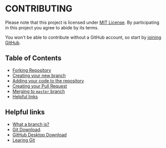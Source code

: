 # CONTRIBUTING

Please note that this project is licensed under [MIT License](https://github.com/MDCblue/event/blob/master/LICENSE). By participating in this project you agree to abide by its terms.

You won't be able to contribute without a GitHub account, so start by [joining GitHub](https://github.com/join).

## Table of Contents

* [Forking Repository](./#forking-repository)
* [Creating your new branch](./#creating-your-new-branch)
* [Adding your code to the repository](./#adding-your-code-to-the-repository)
* [Creating your Pull Request](./#creating-your-pull-request)
* [Merging to `master` branch](./#merging-to-master-branch)
* [Helpful links](./#helpful-links)



## Helpful links

* [What a branch is?](https://git-scm.com/book/en/v1/Git-Branching-What-a-Branch-Is)
* [Git Download](https://git-scm.com/downloads). 
* [GitHub Desktop Download](https://desktop.github.com)
* [Learing Git](https://www.codecademy.com/learn/learn-git)

